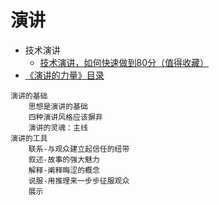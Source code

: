 # 演讲
- 技术演讲
    - [技术演讲，如何快速做到80分（值得收藏）](https://blog.csdn.net/z50L2O08e2u4afToR9A/article/details/88968084)
- [《演讲的力量》目录 ](https://www.cnblogs.com/yaoyuan2/p/12856237.html)
```
演讲的基础
    思想是演讲的基础
    四种演讲风格应该摒弃
    演讲的灵魂：主线
演讲的工具
    联系-与观众建立起信任的纽带
    叙述-故事的强大魅力
    解释-阐释晦涩的概念
    说服-用推理来一步步征服观众
    展示
```